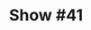 ---
title: 'Show #41'
pubDate: 2025-06-20
description: 'you try and you try and you try and you try'
spinitron: ''
spotify: https://open.spotify.com/embed/playlist/0tGrtJRPbIjgJqxieZIw8o
tags:
  - sandro perri
  - kate bush
  - sissoko
---